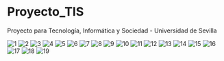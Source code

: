 # Proyecto_TIS
Proyecto para Tecnología, Informática y Sociedad - Universidad de Sevilla

![1](https://github.com/Fertry/Proyecto_TIS/blob/main/Im%C3%A1genes/Im%C3%A1genes%20(1).png)
![2](https://github.com/Fertry/Proyecto_TIS/blob/main/Im%C3%A1genes/Im%C3%A1genes%20(2).png)
![3](https://github.com/Fertry/Proyecto_TIS/blob/main/Im%C3%A1genes/Im%C3%A1genes%20(3).png)
![4](https://github.com/Fertry/Proyecto_TIS/blob/main/Im%C3%A1genes/Im%C3%A1genes%20(4).png)
![5](https://github.com/Fertry/Proyecto_TIS/blob/main/Im%C3%A1genes/Im%C3%A1genes%20(5).png)
![6](https://github.com/Fertry/Proyecto_TIS/blob/main/Im%C3%A1genes/Im%C3%A1genes%20(6).png)
![7](https://github.com/Fertry/Proyecto_TIS/blob/main/Im%C3%A1genes/Im%C3%A1genes%20(7).png)
![8](https://github.com/Fertry/Proyecto_TIS/blob/main/Im%C3%A1genes/Im%C3%A1genes%20(8).png)
![9](https://github.com/Fertry/Proyecto_TIS/blob/main/Im%C3%A1genes/Im%C3%A1genes%20(9).png)
![10](https://github.com/Fertry/Proyecto_TIS/blob/main/Im%C3%A1genes/Im%C3%A1genes%20(10).png)
![11](https://github.com/Fertry/Proyecto_TIS/blob/main/Im%C3%A1genes/Im%C3%A1genes%20(11).png)
![12](https://github.com/Fertry/Proyecto_TIS/blob/main/Im%C3%A1genes/Im%C3%A1genes%20(12).png)
![13](https://github.com/Fertry/Proyecto_TIS/blob/main/Im%C3%A1genes/Im%C3%A1genes%20(13).png)
![14](https://github.com/Fertry/Proyecto_TIS/blob/main/Im%C3%A1genes/Im%C3%A1genes%20(14).png)
![15](https://github.com/Fertry/Proyecto_TIS/blob/main/Im%C3%A1genes/Im%C3%A1genes%20(15).png)
![16](https://github.com/Fertry/Proyecto_TIS/blob/main/Im%C3%A1genes/Im%C3%A1genes%20(16).png)
![17](https://github.com/Fertry/Proyecto_TIS/blob/main/Im%C3%A1genes/Im%C3%A1genes%20(17).png)
![18](https://github.com/Fertry/Proyecto_TIS/blob/main/Im%C3%A1genes/Im%C3%A1genes%20(18).png)
![19](https://github.com/Fertry/Proyecto_TIS/blob/main/Im%C3%A1genes/Im%C3%A1genes%20(19).png)

